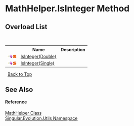 # MathHelper.IsInteger Method 
 


## Overload List
&nbsp;<table><tr><th></th><th>Name</th><th>Description</th></tr><tr><td>![Public method](media/pubmethod.gif "Public method")![Static member](media/static.gif "Static member")</td><td><a href="228bd752-8947-7508-34f4-c6c7aab18961">IsInteger(Double)</a></td><td /></tr><tr><td>![Public method](media/pubmethod.gif "Public method")![Static member](media/static.gif "Static member")</td><td><a href="26d12ab6-ae13-06c1-1ce1-f946e27845a5">IsInteger(Single)</a></td><td /></tr></table>&nbsp;
<a href="#mathhelper.isinteger-method">Back to Top</a>

## See Also


#### Reference
<a href="bbce1819-ea5a-d666-8610-6d14b944b981">MathHelper Class</a><br /><a href="bb7b030e-87d6-8095-f2c6-b0b821b0d323">Singular.Evolution.Utils Namespace</a><br />